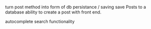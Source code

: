 ﻿turn post method into form of db persistance / saving 
save Posts to a database 
ability to create a post with front end.


autocomplete search functionality 